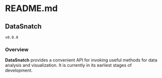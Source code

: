 # README.md

## DataSnatch

`v0.0.0`

### Overview

**DataSnatch** provides a convenient API for invoking useful methods for data analysis and visualization. It is currently in its earliest stages of development.